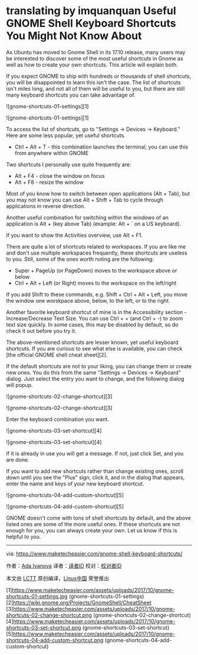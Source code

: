 translating by imquanquan
Useful GNOME Shell Keyboard Shortcuts You Might Not Know About
======
As Ubuntu has moved to Gnome Shell in its 17.10 release, many users may be interested to discover some of the most useful shortcuts in Gnome as well as how to create your own shortcuts. This article will explain both.

If you expect GNOME to ship with hundreds or thousands of shell shortcuts, you will be disappointed to learn this isn't the case. The list of shortcuts isn't miles long, and not all of them will be useful to you, but there are still many keyboard shortcuts you can take advantage of.

![gnome-shortcuts-01-settings][1]

![gnome-shortcuts-01-settings][1]

To access the list of shortcuts, go to "Settings -> Devices -> Keyboard." Here are some less popular, yet useful shortcuts.

  * Ctrl + Alt + T - this combination launches the terminal; you can use this from anywhere within GNOME



Two shortcuts I personally use quite frequently are:

  * Alt + F4 - close the window on focus
  * Alt + F8 - resize the window


Most of you know how to switch between open applications (Alt + Tab), but you may not know you can use Alt + Shift + Tab to cycle through applications in reverse direction.

Another useful combination for switching within the windows of an application is Alt + (key above Tab) (example: Alt + ` on a US keyboard).

If you want to show the Activities overview, use Alt + F1.

There are quite a lot of shortcuts related to workspaces. If you are like me and don't use multiple workspaces frequently, these shortcuts are useless to you. Still, some of the ones worth noting are the following:

  * Super + PageUp (or PageDown) moves to the workspace above or below
  * Ctrl + Alt + Left (or Right) moves to the workspace on the left/right

If you add Shift to these commands, e.g. Shift + Ctrl + Alt + Left, you move the window one worskpace above, below, to the left, or to the right.

Another favorite keyboard shortcut of mine is in the Accessibility section - Increase/Decrease Text Size. You can use Ctrl + + (and Ctrl + -) to zoom text size quickly. In some cases, this may be disabled by default, so do check it out before you try it.

The above-mentioned shortcuts are lesser known, yet useful keyboard shortcuts. If you are curious to see what else is available, you can check [the official GNOME shell cheat sheet][2].

If the default shortcuts are not to your liking, you can change them or create new ones. You do this from the same "Settings -> Devices -> Keyboard" dialog. Just select the entry you want to change, and the following dialog will popup.

![gnome-shortcuts-02-change-shortcut][3]

![gnome-shortcuts-02-change-shortcut][3]

Enter the keyboard combination you want.

![gnome-shortcuts-03-set-shortcut][4]

![gnome-shortcuts-03-set-shortcut][4]

If it is already in use you will get a message. If not, just click Set, and you are done.

If you want to add new shortcuts rather than change existing ones, scroll down until you see the "Plus" sign, click it, and in the dialog that appears, enter the name and keys of your new keyboard shortcut.

![gnome-shortcuts-04-add-custom-shortcut][5]

![gnome-shortcuts-04-add-custom-shortcut][5]

GNOME doesn't come with tons of shell shortcuts by default, and the above listed ones are some of the more useful ones. If these shortcuts are not enough for you, you can always create your own. Let us know if this is helpful to you.

--------------------------------------------------------------------------------

via: https://www.maketecheasier.com/gnome-shell-keyboard-shortcuts/

作者：[Ada Ivanova][a]
译者：[译者ID](https://github.com/译者ID)
校对：[校对者ID](https://github.com/校对者ID)

本文由 [LCTT](https://github.com/LCTT/TranslateProject) 原创编译，[Linux中国](https://linux.cn/) 荣誉推出

[a]:https://www.maketecheasier.com/author/adaivanoff/
[1]https://www.maketecheasier.com/assets/uploads/2017/10/gnome-shortcuts-01-settings.jpg (gnome-shortcuts-01-settings)
[2]https://wiki.gnome.org/Projects/GnomeShell/CheatSheet
[3]https://www.maketecheasier.com/assets/uploads/2017/10/gnome-shortcuts-02-change-shortcut.png (gnome-shortcuts-02-change-shortcut)
[4]https://www.maketecheasier.com/assets/uploads/2017/10/gnome-shortcuts-03-set-shortcut.png (gnome-shortcuts-03-set-shortcut)
[5]https://www.maketecheasier.com/assets/uploads/2017/10/gnome-shortcuts-04-add-custom-shortcut.png (gnome-shortcuts-04-add-custom-shortcut)
